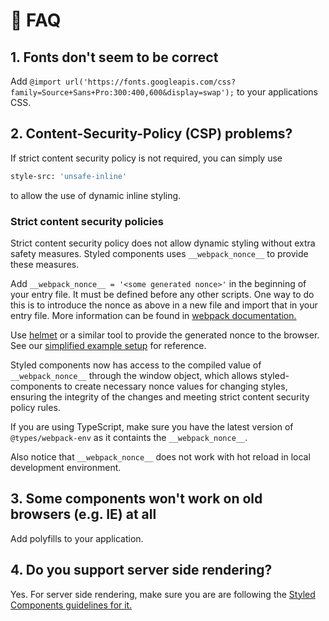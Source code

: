 # 🔮 FAQ

## 1. Fonts don't seem to be correct

Add `@import url('https://fonts.googleapis.com/css?family=Source+Sans+Pro:300:400,600&display=swap');` to your applications CSS.

## 2. Content-Security-Policy (CSP) problems?

If strict content security policy is not required, you can simply use

```bash
style-src: 'unsafe-inline'
```

to allow the use of dynamic inline styling.

### Strict content security policies

Strict content security policy does not allow dynamic styling without extra safety measures. Styled components uses `__webpack_nonce__` to provide these measures.

Add `__webpack_nonce__ = '<some generated nonce>'` in the beginning of your entry file. It must be defined before any other scripts. One way to do this is to introduce the nonce as above in a new file and import that in your entry file. More information can be found in [webpack documentation.](https://webpack.js.org/guides/csp/)

Use [helmet](https://helmetjs.github.io/docs/csp/) or a similar tool to provide the generated nonce to the browser. See our [simplified example setup](https://github.com/ketsappi/strict-csp-expressed-with-suomifi-ui-components) for reference.

Styled components now has access to the compiled value of `__webpack_nonce__` through the window object, which allows styled-components to create necessary nonce values for changing styles, ensuring the integrity of the changes and meeting strict content security policy rules.

If you are using TypeScript, make sure you have the latest version of `@types/webpack-env` as it containts the `__webpack_nonce__`.

Also notice that `__webpack_nonce__` does not work with hot reload in local development environment.

## 3. Some components won't work on old browsers (e.g. IE) at all

Add polyfills to your application.

## 4. Do you support server side rendering?

Yes. For server side rendering, make sure you are are following the [Styled Components guidelines for it.](https://styled-components.com/docs/advanced#server-side-rendering)

